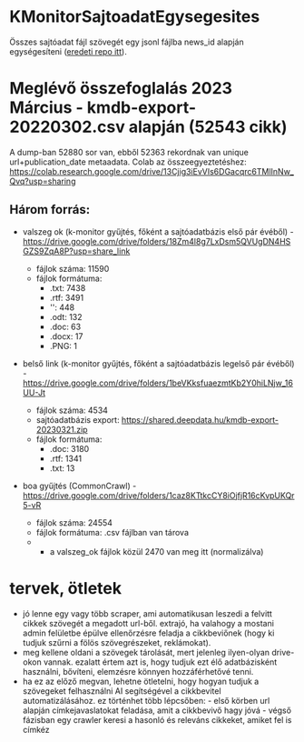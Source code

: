 # KMonitorSajtoadatEgysegesites
Összes sajtóadat fájl szövegét egy jsonl fájlba news_id alapján egységesíteni ([eredeti repo itt](https://github.com/everybitmihaly/KMonitorSajtoadatEgysegesites)). 

# Meglévő összefoglalás 2023 Március - kmdb-export-20220302.csv alapján (52543 cikk)
A dump-ban 52880 sor van, ebből 52363 rekordnak van unique url+publication_date metaadata.
Colab az összeegyeztetéshez: https://colab.research.google.com/drive/13Cjig3iEvVIs6DGacqrc6TMlInNw_Qvq?usp=sharing

## Három forrás: 
- valszeg ok (k-monitor gyűjtés, főként a sajtóadatbázis első pár évéből) - https://drive.google.com/drive/folders/18Zm4l8g7LxDsm5QVUgDN4HSGZS9ZqA8P?usp=share_link
    - fájlok száma: 11590
    - fájlok formátuma:
        - .txt: 7438
        - .rtf: 3491
        - '': 448
        - .odt: 132
        - .doc: 63
        - .docx: 17
        - .PNG: 1

- belső link (k-monitor gyűjtés, főként a sajtóadatbázis legelső pár évéből) - https://drive.google.com/drive/folders/1beVKksfuaezmtKb2Y0hiLNjw_16UU-Jt
    - fájlok száma: 4534
    - sajtóadatbázis export: https://shared.deepdata.hu/kmdb-export-20230321.zip
    - fájlok formátuma:
        - .doc: 3180
        - .rtf: 1341
        - .txt: 13
    
- boa gyűjtés (CommonCrawl)           - https://drive.google.com/drive/folders/1caz8KTtkcCY8iOjfjR16cKvpUKQr5-vR
    - fájlok száma: 24554
    - fájlok formátuma: .csv fájlban van tárova
    - * a valszeg_ok fájlok közül 2470 van meg itt (normalizálva)

# tervek, ötletek
- jó lenne egy vagy több scraper, ami automatikusan leszedi a felvitt cikkek szövegét a megadott url-ből. extrajó, ha valahogy a mostani admin felületbe épülve ellenőrzésre feladja a cikkbeviőnek (hogy ki tudjuk szűrni a fölös szövegrészeket, reklámokat).
- meg kellene oldani a szövegek tárolását, mert jelenleg ilyen-olyan drive-okon vannak. ezalatt értem azt is, hogy tudjuk ezt élő adatbázisként használni, bővíteni, elemzésre könnyen hozzáférhetővé tenni.
- ha ez az előző megvan, lehetne ötletelni, hogy hogyan tudjuk a szövegeket felhasználni AI segítségével a cikkbevitel automatizálásához. ez történhet több lépcsőben:
        - első körben url alapján címkejavaslatokat feladása, amit a cikkbevivő hagy jóvá
        - végső fázisban egy crawler keresi a hasonló és releváns cikkeket, amiket fel is címkéz
